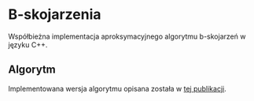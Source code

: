 # B-skojarzenia
Współbieżna implementacja aproksymacyjnego algorytmu b-skojarzeń w języku C++.

## Algorytm
Implementowana wersja algorytmu opisana została w [tej publikacji](https://www.cs.purdue.edu/homes/apothen/Papers/bMatching-SISC-2016.pdf).
